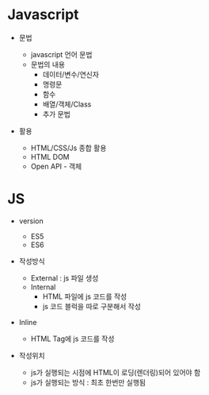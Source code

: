 # Javascript

- 문법
  - javascript 언어 문법
  - 문법의 내용
    - 데이터/변수/연신자
    - 명령문
    - 함수
    - 배열/객체/Class
    - 추가 문법

- 활용
  - HTML/CSS/Js 종합 활용
  - HTML DOM
  - Open API - 객체

# JS

- version
  - ES5
  - ES6

- 작성방식
  - External : js 파일 생성
  - Internal
    - HTML 파일에 js 코드를 작성
    - js 코드 블럭을 따로 구분해서 작성
- Inline
  - HTML Tag에 js 코드를 작성

- 작성위치
  - js가 실행되는 시점에 HTML이 로딩(렌더링)되어 있어야 함
  - js가 실행되는 방식 : 최초 한번만 실행됨